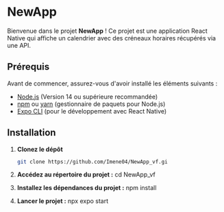 # NewApp

Bienvenue dans le projet **NewApp** ! Ce projet est une application React Native qui affiche un calendrier avec des créneaux horaires récupérés via une API.

## Prérequis

Avant de commencer, assurez-vous d'avoir installé les éléments suivants :

- [Node.js](https://nodejs.org/) (Version 14 ou supérieure recommandée)
- [npm](https://www.npmjs.com/) ou [yarn](https://yarnpkg.com/) (gestionnaire de paquets pour Node.js)
- [Expo CLI](https://docs.expo.dev/get-started/installation/) (pour le développement avec React Native)

## Installation

1. **Clonez le dépôt**

   ```bash
   git clone https://github.com/Imene04/NewApp_vf.gi
2. **Accédez au répertoire du projet :**
cd NewApp_vf


3. **Installez les dépendances du projet :**
npm install

4. **Lancer le projet :**
npx expo start


